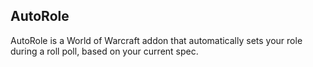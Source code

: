 AutoRole
--------
AutoRole is a World of Warcraft addon that automatically sets your role during a roll poll, based on your current spec.


